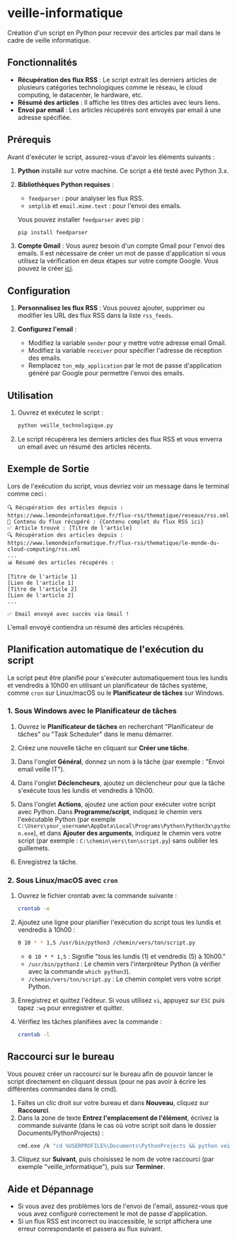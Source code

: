 # veille-informatique
Création d'un script en Python pour recevoir des articles par mail dans le cadre de veille informatique.

## Fonctionnalités

- **Récupération des flux RSS** : Le script extrait les derniers articles de plusieurs catégories technologiques comme le réseau, le cloud computing, le datacenter, le hardware, etc.
- **Résumé des articles** : Il affiche les titres des articles avec leurs liens.
- **Envoi par email** : Les articles récupérés sont envoyés par email à une adresse spécifiée.

## Prérequis

Avant d'exécuter le script, assurez-vous d'avoir les éléments suivants :

1. **Python** installé sur votre machine. Ce script a été testé avec Python 3.x.
2. **Bibliothèques Python requises** :
   - `feedparser` : pour analyser les flux RSS.
   - `smtplib` et `email.mime.text` : pour l'envoi des emails.
   
   Vous pouvez installer `feedparser` avec pip :
   
   ```bash
   pip install feedparser
   ```

3. **Compte Gmail** : Vous aurez besoin d'un compte Gmail pour l'envoi des emails. Il est nécessaire de créer un mot de passe d'application si vous utilisez la vérification en deux étapes sur votre compte Google. Vous pouvez le créer [ici](https://myaccount.google.com/apppasswords).

## Configuration

1. **Personnalisez les flux RSS** : Vous pouvez ajouter, supprimer ou modifier les URL des flux RSS dans la liste `rss_feeds`.

2. **Configurez l'email** :
   - Modifiez la variable `sender` pour y mettre votre adresse email Gmail.
   - Modifiez la variable `receiver` pour spécifier l'adresse de réception des emails.
   - Remplacez `ton_mdp_application` par le mot de passe d'application généré par Google pour permettre l'envoi des emails.

## Utilisation

1. Ouvrez et exécutez le script :

   ```bash
   python veille_technologique.py
   ```

2. Le script récupérera les derniers articles des flux RSS et vous enverra un email avec un résumé des articles récents.

## Exemple de Sortie

Lors de l'exécution du script, vous devriez voir un message dans le terminal comme ceci :

```
🔍 Récupération des articles depuis : https://www.lemondeinformatique.fr/flux-rss/thematique/reseaux/rss.xml
🔹 Contenu du flux récupéré : {Contenu complet du flux RSS ici}
✅ Article trouvé : [Titre de l'article]
🔍 Récupération des articles depuis : https://www.lemondeinformatique.fr/flux-rss/thematique/le-monde-du-cloud-computing/rss.xml
...
📊 Résumé des articles récupérés :

[Titre de l'article 1]
[Lien de l'article 1]
[Titre de l'article 2]
[Lien de l'article 2]
...

✅ Email envoyé avec succès via Gmail !
```

L'email envoyé contiendra un résumé des articles récupérés.

## Planification automatique de l'exécution du script

Le script peut être planifié pour s'exécuter automatiquement tous les lundis et vendredis à 10h00 en utilisant un planificateur de tâches système, comme `cron` sur Linux/macOS ou le **Planificateur de tâches** sur Windows.

### 1. **Sous Windows avec le Planificateur de tâches**

1. Ouvrez le **Planificateur de tâches** en recherchant "Planificateur de tâches" ou "Task Scheduler" dans le menu démarrer.

2. Créez une nouvelle tâche en cliquant sur **Créer une tâche**.

3. Dans l'onglet **Général**, donnez un nom à la tâche (par exemple : "Envoi email veille IT").

4. Dans l'onglet **Déclencheurs**, ajoutez un déclencheur pour que la tâche s'exécute tous les lundis et vendredis à 10h00.

5. Dans l'onglet **Actions**, ajoutez une action pour exécuter votre script avec Python. Dans **Programme/script**, indiquez le chemin vers l'exécutable Python (par exemple `C:\Users\your_username\AppData\Local\Programs\Python\Python3x\python.exe`), et dans **Ajouter des arguments**, indiquez le chemin vers votre script (par exemple : `C:\chemin\vers\ton\script.py`) sans oublier les guillemets.

6. Enregistrez la tâche.

### 2. **Sous Linux/macOS avec `cron`**

1. Ouvrez le fichier crontab avec la commande suivante :
   ```bash
   crontab -e
   ```

2. Ajoutez une ligne pour planifier l'exécution du script tous les lundis et vendredis à 10h00 :
   ```bash
   0 10 * * 1,5 /usr/bin/python3 /chemin/vers/ton/script.py
   ```
   - `0 10 * * 1,5` : Signifie "tous les lundis (1) et vendredis (5) à 10h00."
   - `/usr/bin/python3` : Le chemin vers l'interpréteur Python (à vérifier avec la commande `which python3`).
   - `/chemin/vers/ton/script.py` : Le chemin complet vers votre script Python.

3. Enregistrez et quittez l'éditeur. Si vous utilisez `vi`, appuyez sur `ESC` puis tapez `:wq` pour enregistrer et quitter.

4. Vérifiez les tâches planifiées avec la commande :
   ```bash
   crontab -l
   ```

## Raccourci sur le bureau

Vous pouvez créer un raccourci sur le bureau afin de pouvoir lancer le script directement en cliquant dessus (pour ne pas avoir à écrire les différentes commandes dans le cmd).

1. Faîtes un clic droit sur votre bureau et dans **Nouveau**, cliquez sur **Raccourci**.
2. Dans la zone de texte **Entrez l'emplacement de l'élément**, écrivez la commande suivante (dans le cas où votre script soit dans le dossier Documents/PythonProjects) :
   ```bash
   cmd.exe /k "cd %USERPROFILE%\Documents\PythonProjects && python veille_informatique.py"
   ```
3. Cliquez sur **Suivant**, puis choisissez le nom de votre raccourci (par exemple "veille_informatique"), puis sur **Terminer**.

## Aide et Dépannage

- Si vous avez des problèmes lors de l'envoi de l'email, assurez-vous que vous avez configuré correctement le mot de passe d'application.
- Si un flux RSS est incorrect ou inaccessible, le script affichera une erreur correspondante et passera au flux suivant.
